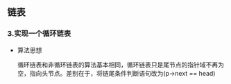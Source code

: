 ## 链表

### 3.实现一个循环链表

* 算法思想

  ​	循环链表和非循环链表的算法基本相同，循环链表只是尾节点的指针域不再为空，指向头节点。差别在于，将链尾条件判断语句改为(p->next == head)

  

